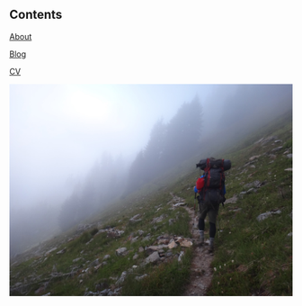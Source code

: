 ## Contents

[About](about.md) 

[Blog](blog.md) 

[CV](cv_2.pdf)

![Backpacking in the Cascades](backpacking.JPG)
